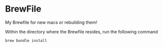 # BrewFile
My Brewfile for new macs or rebuilding them!

Within the directory where the Brewfile resides, run the following command

```shell
brew bundle install
```